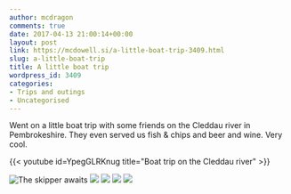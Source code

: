 ```yaml
---
author: mcdragon
comments: true
date: 2017-04-13 21:00:14+00:00
layout: post
link: https://mcdowell.si/a-little-boat-trip-3409.html
slug: a-little-boat-trip
title: A little boat trip
wordpress_id: 3409
categories:
- Trips and outings
- Uncategorised
---
```


Went on a little boat trip with some friends on the Cleddau river in Pembrokeshire. They even served us fish & chips and beer and wine. Very cool.

{{< youtube id=YpegGLRKnug title="Boat trip on the Cleddau river" >}}


![The skipper awaits](https://img.mcdowell.si/2017/04/2017-04-13-17.28.19.resized.jpg "The skipper awaits")
![](https://img.mcdowell.si/2017/04/2017-04-13-18.09.25.resized.jpg)
![](https://img.mcdowell.si/2017/04/2017-04-13-17.39.14.resized.jpg)
![](https://img.mcdowell.si/2017/04/2017-04-13-17.37.22.resized.jpg)
![](https://img.mcdowell.si/2017/04/2017-04-13-17.34.31.resized.jpg)